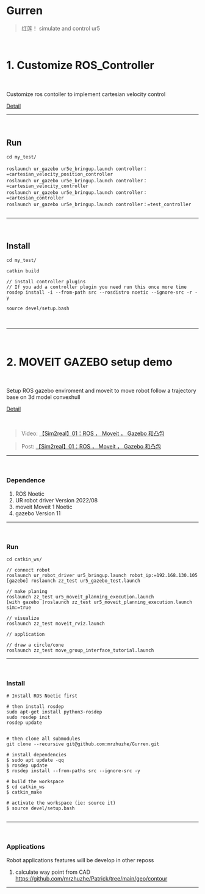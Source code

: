 # Gurren 

> 红莲！ simulate and control ur5


<br>


# 1. Customize ROS_Controller

<br>

Customize ros contoller to implement cartesian velocity control

[Detail](./Docs/CustomizeRosController.md) 

------------------

<br>

## Run

```
cd my_test/

roslaunch ur_gazebo ur5e_bringup.launch controller：=cartesian_velocity_position_controller
roslaunch ur_gazebo ur5e_bringup.launch controller：=cartesian_velocity_controller
roslaunch ur_gazebo ur5e_bringup.launch controller：=cartesian_controller
roslaunch ur_gazebo ur5e_bringup.launch controller：=test_controller


```
------------------

<br>

## Install 

```
cd my_test/

catkin build

// install controller plugins 
// If you add a controller plugin you need run this once more time
rosdep install -i --from-path src --rosdistro noetic --ignore-src -r -y

source devel/setup.bash
```

<br>

------------------

<br>





# 2. MOVEIT GAZEBO setup demo

<br>

Setup ROS gazebo enviroment and moveit to move robot follow a trajectory base on 3d model convexhull 

[Detail](Docs/MoveItGazeboDemo.md)

<br>

> Video: <a href="https://www.bilibili.com/video/BV1KY4y1F73s/?spm_id_from=333.999.0.0">【Sim2real】01：ROS ， Moveit ， Gazebo 和凸包 </a>

> Post:  <a href="https://starofus.xyz/post/Sim2real_foundation">【Sim2real】01：ROS ， Moveit ， Gazebo 和凸包 </a>

------------------

<br>

### Dependence 

 1. ROS Noetic
 2. UR robot driver  Version 2022/08
 3. moveit Moveit 1 Noetic
 4. gazebo Version 11

------------------

<br>

### Run

```
cd catkin_ws/

// connect robot
roslaunch ur_robot_driver ur5_bringup.launch robot_ip:=192.168.130.105
[gazebo] roslaunch zz_test ur5_gazebo_test.launch

// make planing
roslaunch zz_test ur5_moveit_planning_execution.launch
[with gazebo ]roslaunch zz_test ur5_moveit_planning_execution.launch sim:=true

// visualize
roslaunch zz_test moveit_rviz.launch 

// application

// draw a circle/cone
roslaunch zz_test move_group_interface_tutorial.launch 

```

------------------

<br>

### Install 


```
# Install ROS Noetic first

# then install rosdep
sudo apt-get install python3-rosdep
sudo rosdep init
rosdep update


# then clone all submodules
git clone --recursive git@github.com:mrzhuzhe/Gurren.git

# install dependencies
$ sudo apt update -qq
$ rosdep update
$ rosdep install --from-paths src --ignore-src -y

# build the workspace
$ cd catkin_ws
$ catkin_make

# activate the workspace (ie: source it)
$ source devel/setup.bash


```

------------------

<br>


### Applications

Robot applications features will be develop in other reposs

1. calculate way point from CAD https://github.com/mrzhuzhe/Patrick/tree/main/geo/contour

------------------

<br>
